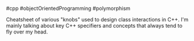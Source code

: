 #cpp #objectOrientedProgramming #polymorphism

Cheatsheet of various "knobs" used to design class interactions in C++. I'm mainly talking about key C++ specifiers and concepts that always tend to fly over my head.

